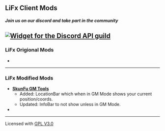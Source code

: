 ## LiFx Client Mods

##### Join us on our discord and take part in the community
[![Widget for the Discord API guild](https://discord.com/api/guilds/779866175134892082/widget.png?style=shield)](https://discord.gg/EH9b6tqQ4C)
---

### LiFx Origional Mods
*

---
### LiFx Modified Mods
* **[SkunFu GM Tools](https://skunkfu.net/sf-gm-tools/)**
  * Added: LocationBar which when in GM Mode shows your current position/coords.
  * Updated: InfoBar to not show unless in GM Mode.
*

---
Licensed with
[GPL V3.0](LICENSE)
